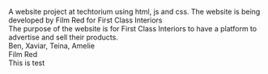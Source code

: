 A website project at techtorium using html, js and css. The website is being developed by Film Red for First Class Interiors
<br>The purpose of the website is for First Class Interiors to have a platform to advertise and sell their products.
<br>Ben, Xaviar, Teina, Amelie
<br>Film Red 
<br>This is test
